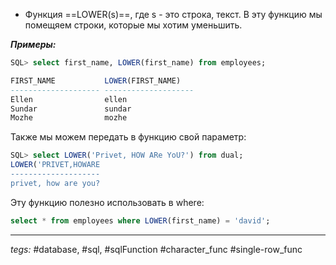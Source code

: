 - Функция ==LOWER(s)==, где s - это строка, текст. В эту функцию мы помещяем строки, которые мы хотим уменьшить.

***Примеры:***
```sql
SQL> select first_name, LOWER(first_name) from employees;

FIRST_NAME           LOWER(FIRST_NAME)
-------------------- --------------------
Ellen                ellen
Sundar               sundar
Mozhe                mozhe
```
Также мы можем передать в функцию свой параметр:
```sql
SQL> select LOWER('Privet, HOW ARe YoU?') from dual;
LOWER('PRIVET,HOWARE
--------------------
privet, how are you?
```
Эту функцию полезно использовать в where:
```sql
select * from employees where LOWER(first_name) = 'david';
```
	
---
*tegs:* #database, #sql, #sqlFunction #character_func #single-row_func 